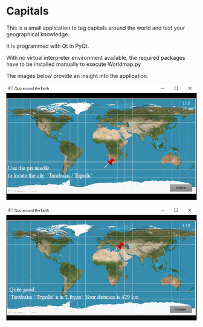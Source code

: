 # Capitals

This is a small application to tag capitals around the world and test your geographical knowledge.

It is programmed with Qt in PyQt.

With no virtual interpreter environment available, the required packages have to be installed manually
to execute Worldmap.py

The images below provide an insight into the application.

![Preview of the application](https://github.com/GitRepJo/Capitals/blob/5587778c72e5b7b6ecf1c96ff4d04a81b441c508/Preview_1.PNG)

![](https://github.com/GitRepJo/Capitals/blob/5587778c72e5b7b6ecf1c96ff4d04a81b441c508/Preview_2.PNG)


